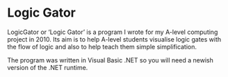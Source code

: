 Logic Gator
===========

LogicGator or ‘Logic Gator’ is a program I wrote for my A-level computing project in 2010. Its aim is to help A-level students visualise logic gates with the flow of logic and also to help teach them simple simplification.

The program was written in Visual Basic .NET so you will need a newish version of the .NET runtime.
